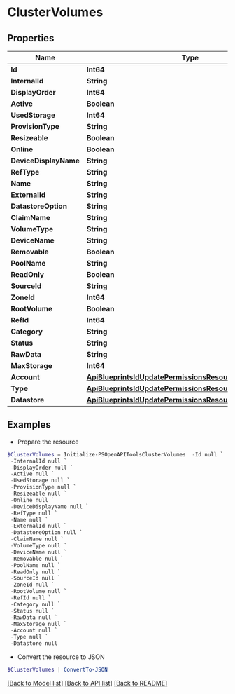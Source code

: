 # ClusterVolumes
## Properties

Name | Type | Description | Notes
------------ | ------------- | ------------- | -------------
**Id** | **Int64** |  | [optional] 
**InternalId** | **String** |  | [optional] 
**DisplayOrder** | **Int64** |  | [optional] 
**Active** | **Boolean** |  | [optional] 
**UsedStorage** | **Int64** |  | [optional] 
**ProvisionType** | **String** |  | [optional] 
**Resizeable** | **Boolean** |  | [optional] 
**Online** | **Boolean** |  | [optional] 
**DeviceDisplayName** | **String** |  | [optional] 
**RefType** | **String** |  | [optional] 
**Name** | **String** |  | [optional] 
**ExternalId** | **String** |  | [optional] 
**DatastoreOption** | **String** |  | [optional] 
**ClaimName** | **String** |  | [optional] 
**VolumeType** | **String** |  | [optional] 
**DeviceName** | **String** |  | [optional] 
**Removable** | **Boolean** |  | [optional] 
**PoolName** | **String** |  | [optional] 
**ReadOnly** | **Boolean** |  | [optional] 
**SourceId** | **String** |  | [optional] 
**ZoneId** | **Int64** |  | [optional] 
**RootVolume** | **Boolean** |  | [optional] 
**RefId** | **Int64** |  | [optional] 
**Category** | **String** |  | [optional] 
**Status** | **String** |  | [optional] 
**RawData** | **String** |  | [optional] 
**MaxStorage** | **Int64** |  | [optional] 
**Account** | [**ApiBlueprintsIdUpdatePermissionsResourcePermissionSites**](ApiBlueprintsIdUpdatePermissionsResourcePermissionSites.md) |  | [optional] 
**Type** | [**ApiBlueprintsIdUpdatePermissionsResourcePermissionSites**](ApiBlueprintsIdUpdatePermissionsResourcePermissionSites.md) |  | [optional] 
**Datastore** | [**ApiBlueprintsIdUpdatePermissionsResourcePermissionSites**](ApiBlueprintsIdUpdatePermissionsResourcePermissionSites.md) |  | [optional] 

## Examples

- Prepare the resource
```powershell
$ClusterVolumes = Initialize-PSOpenAPIToolsClusterVolumes  -Id null `
 -InternalId null `
 -DisplayOrder null `
 -Active null `
 -UsedStorage null `
 -ProvisionType null `
 -Resizeable null `
 -Online null `
 -DeviceDisplayName null `
 -RefType null `
 -Name null `
 -ExternalId null `
 -DatastoreOption null `
 -ClaimName null `
 -VolumeType null `
 -DeviceName null `
 -Removable null `
 -PoolName null `
 -ReadOnly null `
 -SourceId null `
 -ZoneId null `
 -RootVolume null `
 -RefId null `
 -Category null `
 -Status null `
 -RawData null `
 -MaxStorage null `
 -Account null `
 -Type null `
 -Datastore null
```

- Convert the resource to JSON
```powershell
$ClusterVolumes | ConvertTo-JSON
```

[[Back to Model list]](../README.md#documentation-for-models) [[Back to API list]](../README.md#documentation-for-api-endpoints) [[Back to README]](../README.md)

